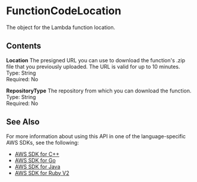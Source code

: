 # FunctionCodeLocation<a name="API_FunctionCodeLocation"></a>

The object for the Lambda function location\.

## Contents<a name="API_FunctionCodeLocation_Contents"></a>

 **Location**   <a name="SSS-Type-FunctionCodeLocation-Location"></a>
The presigned URL you can use to download the function's \.zip file that you previously uploaded\. The URL is valid for up to 10 minutes\.  
Type: String  
Required: No

 **RepositoryType**   <a name="SSS-Type-FunctionCodeLocation-RepositoryType"></a>
The repository from which you can download the function\.  
Type: String  
Required: No

## See Also<a name="API_FunctionCodeLocation_SeeAlso"></a>

For more information about using this API in one of the language\-specific AWS SDKs, see the following:
+  [AWS SDK for C\+\+](https://docs.aws.amazon.com/goto/SdkForCpp/lambda-2015-03-31/FunctionCodeLocation) 
+  [AWS SDK for Go](https://docs.aws.amazon.com/goto/SdkForGoV1/lambda-2015-03-31/FunctionCodeLocation) 
+  [AWS SDK for Java](https://docs.aws.amazon.com/goto/SdkForJava/lambda-2015-03-31/FunctionCodeLocation) 
+  [AWS SDK for Ruby V2](https://docs.aws.amazon.com/goto/SdkForRubyV2/lambda-2015-03-31/FunctionCodeLocation) 